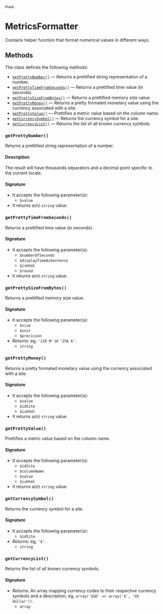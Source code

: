 <small>Piwik</small>

MetricsFormatter
================

Contains helper function that format numerical values in different ways.


Methods
-------

The class defines the following methods:

- [`getPrettyNumber()`](#getprettynumber) &mdash; Returns a prettified string representation of a number.
- [`getPrettyTimeFromSeconds()`](#getprettytimefromseconds) &mdash; Returns a prettified time value (in seconds).
- [`getPrettySizeFromBytes()`](#getprettysizefrombytes) &mdash; Returns a prettified memory size value.
- [`getPrettyMoney()`](#getprettymoney) &mdash; Returns a pretty formated monetary value using the currency associated with a site.
- [`getPrettyValue()`](#getprettyvalue) &mdash; Prettifies a metric value based on the column name.
- [`getCurrencySymbol()`](#getcurrencysymbol) &mdash; Returns the currency symbol for a site.
- [`getCurrencyList()`](#getcurrencylist) &mdash; Returns the list of all known currency symbols.

<a name="getprettynumber" id="getprettynumber"></a>
### `getPrettyNumber()`

Returns a prettified string representation of a number.

#### Description

The result will have
thousands separators and a decimal point specific to the current locale.

#### Signature

- It accepts the following parameter(s):
    - `$value`
- It returns a(n) `string` value.

<a name="getprettytimefromseconds" id="getprettytimefromseconds"></a>
### `getPrettyTimeFromSeconds()`

Returns a prettified time value (in seconds).

#### Signature

- It accepts the following parameter(s):
    - `$numberOfSeconds`
    - `$displayTimeAsSentence`
    - `$isHtml`
    - `$round`
- It returns a(n) `string` value.

<a name="getprettysizefrombytes" id="getprettysizefrombytes"></a>
### `getPrettySizeFromBytes()`

Returns a prettified memory size value.

#### Signature

- It accepts the following parameter(s):
    - `$size`
    - `$unit`
    - `$precision`
- _Returns:_ eg, `'128 M'` or `'256 K'`.
    - `string`

<a name="getprettymoney" id="getprettymoney"></a>
### `getPrettyMoney()`

Returns a pretty formated monetary value using the currency associated with a site.

#### Signature

- It accepts the following parameter(s):
    - `$value`
    - `$idSite`
    - `$isHtml`
- It returns a(n) `string` value.

<a name="getprettyvalue" id="getprettyvalue"></a>
### `getPrettyValue()`

Prettifies a metric value based on the column name.

#### Signature

- It accepts the following parameter(s):
    - `$idSite`
    - `$columnName`
    - `$value`
    - `$isHtml`
- It returns a(n) `string` value.

<a name="getcurrencysymbol" id="getcurrencysymbol"></a>
### `getCurrencySymbol()`

Returns the currency symbol for a site.

#### Signature

- It accepts the following parameter(s):
    - `$idSite`
- _Returns:_ eg, `'$'`.
    - `string`

<a name="getcurrencylist" id="getcurrencylist"></a>
### `getCurrencyList()`

Returns the list of all known currency symbols.

#### Signature

- _Returns:_ An array mapping currency codes to their respective currency symbols and a description, eg, `array('USD' => array('$', 'US dollar'))`.
    - `array`

